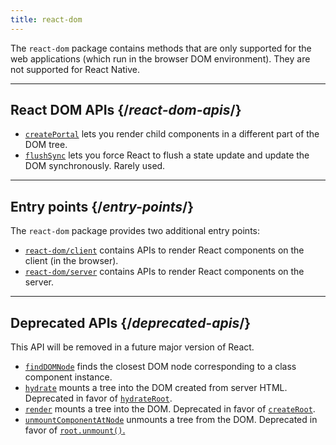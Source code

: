 ```yaml
---
title: react-dom
---
```


<Intro>

The `react-dom` package contains methods that are only supported for the web applications (which run in the browser DOM environment). They are not supported for React Native.

</Intro>

<InlineToc />

---

## React DOM APIs {/*react-dom-apis*/}

* [`createPortal`](/apis/react-dom/createPortal) lets you render child components in a different part of the DOM tree.
* [`flushSync`](/apis/react-dom/flushSync) lets you force React to flush a state update and update the DOM synchronously. Rarely used.

---

## Entry points {/*entry-points*/}

The `react-dom` package provides two additional entry points:

* [`react-dom/client`](/apis/react-dom/client) contains APIs to render React components on the client (in the browser).
* [`react-dom/server`](/apis/react-dom/server) contains APIs to render React components on the server.

---

## Deprecated APIs {/*deprecated-apis*/}

<Deprecated>

This API will be removed in a future major version of React.

</Deprecated>

* [`findDOMNode`](/apis/react-dom/findDOMNode) finds the closest DOM node corresponding to a class component instance.
* [`hydrate`](/apis/react-dom/hydrate) mounts a tree into the DOM created from server HTML. Deprecated in favor of [`hydrateRoot`](/apis/react-dom/client/hydrateRoot).
* [`render`](/apis/react-dom/render) mounts a tree into the DOM. Deprecated in favor of [`createRoot`](/apis/react-dom/client/createRoot).
* [`unmountComponentAtNode`](/apis/react-dom/unmountComponentAtNode) unmounts a tree from the DOM. Deprecated in favor of [`root.unmount()`.](/apis/react-dom/client/createRoot#root-unmount)

